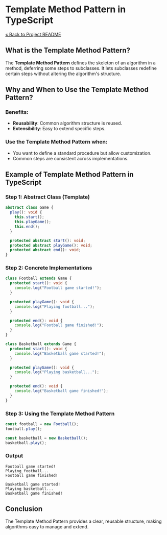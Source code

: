 # Template Method Pattern in TypeScript

[« Back to Project README](../../README.md)

## What is the Template Method Pattern?

The **Template Method Pattern** defines the skeleton of an algorithm in a method, deferring some steps to subclasses. It lets subclasses redefine certain steps without altering the algorithm's structure.

## Why and When to Use the Template Method Pattern?

### Benefits:
- **Reusability**: Common algorithm structure is reused.
- **Extensibility**: Easy to extend specific steps.

### Use the Template Method Pattern when:
- You want to define a standard procedure but allow customization.
- Common steps are consistent across implementations.

## Example of Template Method Pattern in TypeScript

### Step 1: Abstract Class (Template)

```typescript
abstract class Game {
  play(): void {
    this.start();
    this.playGame();
    this.end();
  }

  protected abstract start(): void;
  protected abstract playGame(): void;
  protected abstract end(): void;
}
```

### Step 2: Concrete Implementations

```typescript
class Football extends Game {
  protected start(): void {
    console.log("Football game started!");
  }

  protected playGame(): void {
    console.log("Playing football...");
  }

  protected end(): void {
    console.log("Football game finished!");
  }
}

class Basketball extends Game {
  protected start(): void {
    console.log("Basketball game started!");
  }

  protected playGame(): void {
    console.log("Playing basketball...");
  }

  protected end(): void {
    console.log("Basketball game finished!");
  }
}
```

### Step 3: Using the Template Method Pattern

```typescript
const football = new Football();
football.play();

const basketball = new Basketball();
basketball.play();
```

### Output
```
Football game started!
Playing football...
Football game finished!

Basketball game started!
Playing basketball...
Basketball game finished!
```

## Conclusion

The Template Method Pattern provides a clear, reusable structure, making algorithms easy to manage and extend.